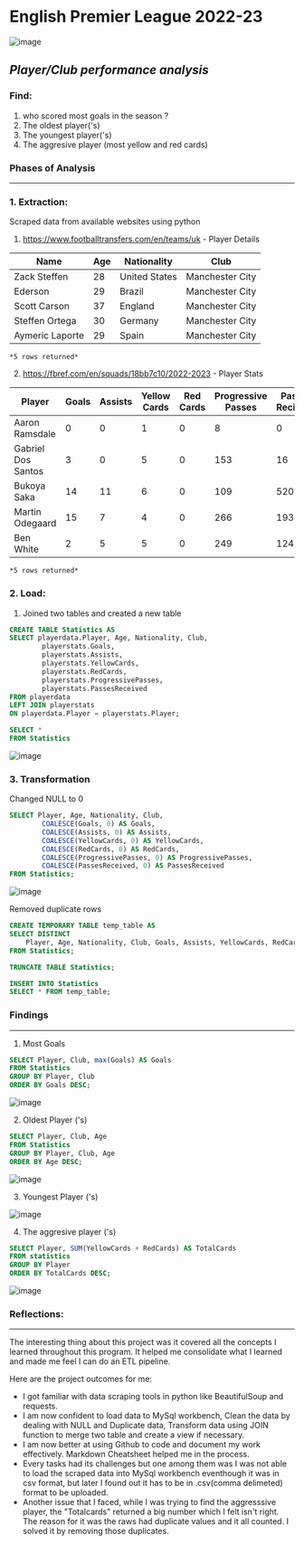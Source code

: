# English Premier League 2022-23
![image](https://assets.goal.com/v3/assets/bltcc7a7ffd2fbf71f5/bltb58eaacf24a555bd/646fad7d995cde6fe7e3458a/EPL_Team_of_the_Season_GFX.jpg?auto=webp&format=pjpg&width=3840&quality=60) 
## *Player/Club performance analysis*

### Find:
1. who scored most goals in the season ?
2. The oldest player('s)
3. The youngest player('s)
5. The aggresive player (most yellow and red cards)

### **Phases of Analysis**
---
### 1. Extraction:
Scraped data from available websites using python
1. https://www.footballtransfers.com/en/teams/uk - Player Details

| Name | Age | Nationality | Club |
| --- | --- | --- | --- |
| Zack Steffen | 28 | United States | Manchester City |
| Ederson | 29 | Brazil | Manchester City |
| Scott Carson | 37 | England | Manchester City |
| Steffen Ortega | 30 | Germany | Manchester City |
| Aymeric Laporte | 29 | Spain | Manchester City |

`*5 rows returned*`

2. https://fbref.com/en/squads/18bb7c10/2022-2023 - Player Stats

| Player | Goals | Assists | Yellow Cards | Red Cards | Progressive Passes | Passes Recieved |
| --- | --- | --- | --- | --- | --- | --- |
| Aaron Ramsdale | 0 | 0 | 1 | 0 | 8 | 0 |
| Gabriel Dos Santos | 3 | 0 | 5 | 0 | 153 | 16 |
| Bukoya Saka | 14 | 11 | 6 | 0 | 109 | 520 |
| Martin Odegaard | 15 | 7 | 4 | 0 | 266 | 193 |
| Ben White | 2 | 5 | 5 | 0 | 249 | 124 | 

`*5 rows returned*`

### 2. Load:
1. Joined two tables and created a new table
```sql
CREATE TABLE Statistics AS
SELECT playerdata.Player, Age, Nationality, Club, 
        playerstats.Goals, 
        playerstats.Assists, 
        playerstats.YellowCards, 
        playerstats.RedCards, 
        playerstats.ProgressivePasses, 
        playerstats.PassesReceived
FROM playerdata
LEFT JOIN playerstats
ON playerdata.Player = playerstats.Player;
```
```sql
SELECT * 
FROM Statistics
```
![image](https://github.com/Paulsh3rin/Project1202/assets/114738504/360ae4ec-2472-4e23-9bde-eb08f3bc229d)

### 3. Transformation
Changed NULL to 0
```sql
SELECT Player, Age, Nationality, Club,
        COALESCE(Goals, 0) AS Goals,
        COALESCE(Assists, 0) AS Assists,
        COALESCE(YellowCards, 0) AS YellowCards,
        COALESCE(RedCards, 0) AS RedCards,
        COALESCE(ProgressivePasses, 0) AS ProgressivePasses,
        COALESCE(PassesReceived, 0) AS PassesReceived
FROM Statistics;
```

![image](https://github.com/Paulsh3rin/Project1202/assets/114738504/5fd5f8b1-c55c-4040-9208-a22f488a0232)

Removed duplicate rows
```sql
CREATE TEMPORARY TABLE temp_table AS
SELECT DISTINCT
    Player, Age, Nationality, Club, Goals, Assists, YellowCards, RedCards, ProgressivePasses, PassesReceived
FROM Statistics;

TRUNCATE TABLE Statistics;

INSERT INTO Statistics
SELECT * FROM temp_table;
```
### Findings
---
1. Most Goals
```sql
SELECT Player, Club, max(Goals) AS Goals
FROM Statistics
GROUP BY Player, Club
ORDER BY Goals DESC;
```
![image](https://github.com/Paulsh3rin/Project1202/assets/114738504/fec0fbd7-44ba-41d4-9a46-6623b16599d0)

2. Oldest Player ('s)
```sql
SELECT Player, Club, Age
FROM Statistics
GROUP BY Player, Club, Age
ORDER BY Age DESC;
```
![image](https://github.com/Paulsh3rin/Project1202/assets/114738504/a3453d9a-41a6-43cc-8832-91d7d9caa91f)

3. Youngest Player ('s)

![image](https://github.com/Paulsh3rin/Project1202/assets/114738504/9c182d95-4298-4954-8ff9-593ac67a11d7)

4. The aggresive player ('s)
```sql
SELECT Player, SUM(YellowCards + RedCards) AS TotalCards
FROM statistics
GROUP BY Player
ORDER BY TotalCards DESC;
```
![image](https://github.com/Paulsh3rin/Project1202/assets/114738504/9e696a27-68c4-4d68-83a8-3764dd4cc23f)

### Reflections:
---
The interesting thing about this project was it covered all the concepts I learned throughout this program. It helped me consolidate what I learned and made me feel I can do an ETL pipeline.

Here are the project outcomes for me:
* I got familiar with data scraping tools in python like BeautifulSoup and requests.
* I am now confident to load data to MySql workbench, Clean the data by dealing with NULL and Duplicate data, Transform data using JOIN function to merge two table and create a view if necessary.
* I am now better at using Github to code and document my work effectively. Markdown Cheatsheet helped me in the process.
* Every tasks had its challenges but one among them was I was not able to load the scraped data into MySql workbench eventhough it was in csv format, but later I found out it has to be in .csv(comma delimeted) format to be uploaded.
* Another issue that I faced, while I was trying to find the aggresssive player, the "Totalcards" returned a big number which I felt isn't right. The reason for it was the raws had duplicate values and it all counted. I solved it by removing those duplicates.



















